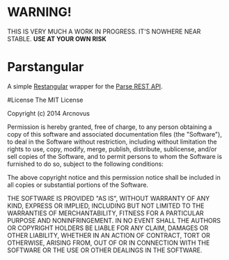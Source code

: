 # WARNING!
THIS IS VERY MUCH A WORK IN PROGRESS. IT'S NOWHERE NEAR STABLE. **USE AT YOUR OWN RISK**

# Parstangular
A simple [Restangular](https://github.com/mgonto/restangular) wrapper for the [Parse REST API](https://www.parse.com/docs/rest).

#License
The MIT License

Copyright (c) 2014 Arcnovus 

Permission is hereby granted, free of charge, to any person obtaining a copy of this software and associated documentation files (the "Software"), to deal in the Software without restriction, including without limitation the rights to use, copy, modify, merge, publish, distribute, sublicense, and/or sell copies of the Software, and to permit persons to whom the Software is furnished to do so, subject to the following conditions:

The above copyright notice and this permission notice shall be included in all copies or substantial portions of the Software.

THE SOFTWARE IS PROVIDED "AS IS", WITHOUT WARRANTY OF ANY KIND, EXPRESS OR IMPLIED, INCLUDING BUT NOT LIMITED TO THE WARRANTIES OF MERCHANTABILITY, FITNESS FOR A PARTICULAR PURPOSE AND NONINFRINGEMENT. IN NO EVENT SHALL THE AUTHORS OR COPYRIGHT HOLDERS BE LIABLE FOR ANY CLAIM, DAMAGES OR OTHER LIABILITY, WHETHER IN AN ACTION OF CONTRACT, TORT OR OTHERWISE, ARISING FROM, OUT OF OR IN CONNECTION WITH THE SOFTWARE OR THE USE OR OTHER DEALINGS IN THE SOFTWARE.